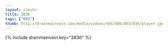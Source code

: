 ```yaml
--- 
layout: sieutv
title: 3836
tags: ["003"]
thumb: http://drainmainvein.com/media/videos/tmb/000/003/836/player.jpg
---
```

{% include drainmainvein key="3836" %} 
